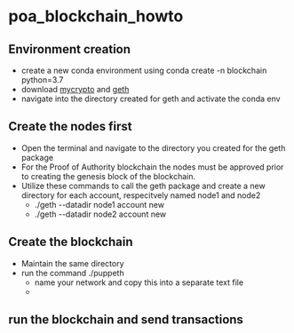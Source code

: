 # poa_blockchain_howto

## Environment creation
  - create a new conda environment using conda create -n blockchain python=3.7
  - download [mycrypto](https://download.mycrypto.com/) and [geth](https://geth.ethereum.org/downloads/)
  - navigate into the directory created for geth and activate the conda env

## Create the nodes first
  - Open the terminal and navigate to the directory you created for the geth package
  - For the Proof of Authority blockchain the nodes must be approved prior to creating the genesis block of the blockchain.
  - Utilize these commands to call the geth package and create a new directory for each account, respecitvely named node1 and node2
    - ./geth --datadir node1 account new
    - ./geth --datadir node2 account new

## Create the blockchain
  - Maintain the same directory
  - run the command ./puppeth
    - name your network and copy this into a separate text file
    -

## run the blockchain and send transactions
